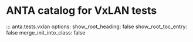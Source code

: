 # ANTA catalog for VxLAN tests

::: anta.tests.vxlan
    options:
      show_root_heading: false
      show_root_toc_entry: false
      merge_init_into_class: false
